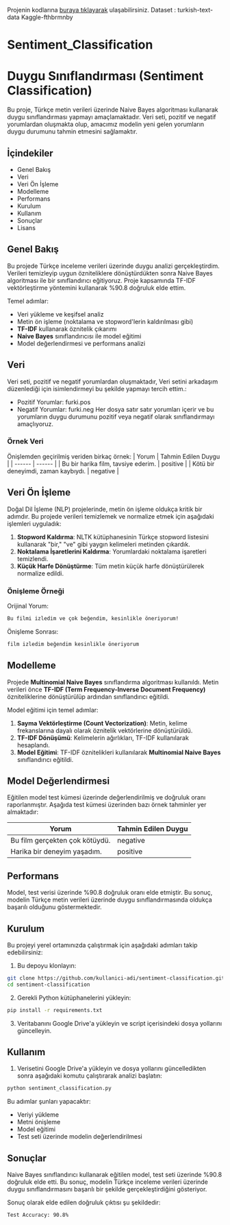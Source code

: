 Projenin kodlarına [buraya tıklayarak](https://colab.research.google.com/drive/1EhloYWpDsVzieEQtFD_OEV0PW5je_oWD#scrollTo=FoqeeJpSMSlH) ulaşabilirsiniz.
 Dataset : turkish-text-data Kaggle-fthbrmnby
# Sentiment_Classification
# Duygu Sınıflandırması (Sentiment Classification)
Bu proje, Türkçe metin verileri üzerinde Naive Bayes algoritması kullanarak duygu sınıflandırması yapmayı amaçlamaktadır. Veri seti, pozitif ve negatif yorumlardan oluşmakta olup, amacımız modelin yeni gelen yorumların duygu durumunu tahmin etmesini sağlamaktır.
## İçindekiler
- Genel Bakış
- Veri
- Veri Ön İşleme
- Modelleme
- Performans
- Kurulum
- Kullanım
- Sonuçlar
- Lisans

## Genel Bakış
Bu projede Türkçe inceleme verileri üzerinde duygu analizi gerçekleştirdim. Verileri temizleyip uygun özniteliklere dönüştürdükten sonra Naive Bayes algoritması ile bir sınıflandırıcı eğitiyoruz. Proje kapsamında TF-IDF vektörleştirme yöntemini kullanarak %90.8 doğruluk elde ettim.

Temel adımlar:

- Veri yükleme ve keşifsel analiz
- Metin ön işleme (noktalama ve stopword'lerin kaldırılması gibi)
- **TF-IDF** kullanarak öznitelik çıkarımı
- **Naive Bayes** sınıflandırıcısı ile model eğitimi
- Model değerlendirmesi ve performans analizi

## Veri
Veri seti, pozitif ve negatif yorumlardan oluşmaktadır, Veri setini arkadaşım düzenlediği için isimlendirmeyi bu şekilde yapmayı tercih ettim.:

- Pozitif Yorumlar: furki.pos
- Negatif Yorumlar: furki.neg
Her dosya satır satır yorumları içerir ve bu yorumların duygu durumunu pozitif veya negatif olarak sınıflandırmayı amaçlıyoruz.

### Örnek Veri 
Önişlemden geçirilmiş veriden birkaç örnek:
| Yorum | Tahmin Edilen Duygu |
| ------ | ------ |
| Bu bir harika film, tavsiye ederim. | positive |
| Kötü bir deneyimdi, zaman kaybıydı. | negative |

## Veri Ön İşleme
Doğal Dil İşleme (NLP) projelerinde, metin ön işleme oldukça kritik bir adımdır. Bu projede verileri temizlemek ve normalize etmek için aşağıdaki işlemleri uyguladık:
1. **Stopword Kaldırma**: NLTK kütüphanesinin Türkçe stopword listesini kullanarak "bir," "ve" gibi yaygın kelimeleri metinden çıkardık.
2. **Noktalama İşaretlerini Kaldırma**: Yorumlardaki noktalama işaretleri temizlendi.
3. **Küçük Harfe Dönüştürme**: Tüm metin küçük harfe dönüştürülerek normalize edildi.

### Önişleme Örneği
Orijinal Yorum:
```bash
Bu filmi izledim ve çok beğendim, kesinlikle öneriyorum!
```
Önişleme Sonrası:
```bash
film izledim beğendim kesinlikle öneriyorum
```
## Modelleme
Projede **Multinomial Naive Bayes** sınıflandırma algoritması kullanıldı. Metin verileri önce **TF-IDF (Term Frequency-Inverse Document Frequency)** özniteliklerine dönüştürülüp ardından sınıflandırıcı eğitildi.

Model eğitimi için temel adımlar:

1. **Sayma Vektörleştirme (Count Vectorization)**: Metin, kelime frekanslarına dayalı olarak öznitelik vektörlerine dönüştürüldü.
2. **TF-IDF Dönüşümü**: Kelimelerin ağırlıkları, TF-IDF kullanılarak hesaplandı.
3. **Model Eğitimi**: TF-IDF öznitelikleri kullanılarak **Multinomial Naive Bayes** sınıflandırıcı eğitildi.

## Model Değerlendirmesi
Eğitilen model test kümesi üzerinde değerlendirilmiş ve doğruluk oranı raporlanmıştır. Aşağıda test kümesi üzerinden bazı örnek tahminler yer almaktadır:

| Yorum | Tahmin Edilen Duygu |
| ------ | ------ |
| Bu film gerçekten çok kötüydü. | negative |
| Harika bir deneyim yaşadım. | positive |

## Performans
Model, test verisi üzerinde %90.8 doğruluk oranı elde etmiştir. Bu sonuç, modelin Türkçe metin verileri üzerinde duygu sınıflandırmasında oldukça başarılı olduğunu göstermektedir.

## Kurulum
Bu projeyi yerel ortamınızda çalıştırmak için aşağıdaki adımları takip edebilirsiniz:

1. Bu depoyu klonlayın:
```bash
git clone https://github.com/kullanici-adi/sentiment-classification.git
cd sentiment-classification
```
2. Gerekli Python kütüphanelerini yükleyin:
```bash
pip install -r requirements.txt
```
3. Veritabanını Google Drive'a yükleyin ve script içerisindeki dosya yollarını güncelleyin.
## Kullanım
1. Verisetini Google Drive'a yükleyin ve dosya yollarını güncelledikten sonra aşağıdaki komutu çalıştırarak analizi başlatın:
```bash
python sentiment_classification.py
```
Bu adımlar şunları yapacaktır:

- Veriyi yükleme
- Metni önişleme
- Model eğitimi
- Test seti üzerinde modelin değerlendirilmesi

## Sonuçlar
Naive Bayes sınıflandırıcı kullanarak eğitilen model, test seti üzerinde %90.8 doğruluk elde etti. Bu sonuç, modelin Türkçe inceleme verileri üzerinde duygu sınıflandırmasını başarılı bir şekilde gerçekleştirdiğini gösteriyor.

Sonuç olarak elde edilen doğruluk çıktısı şu şekildedir:
```bash
Test Accuracy: 90.8%
```



